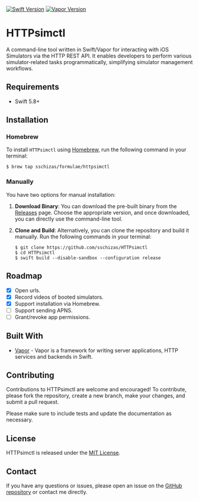 [![Swift Version](https://img.shields.io/badge/Swift-5.8-brightgreen.svg)](http://swift.org)
[![Vapor Version](https://img.shields.io/badge/Vapor-4-30B6FC.svg)](http://vapor.codes)

# HTTPsimctl

A command-line tool written in Swift/Vapor for interacting with iOS Simulators via the HTTP REST API. It enables developers to perform various simulator-related tasks programmatically, simplifying simulator management workflows.

## Requirements

- Swift 5.8+

## Installation

### Homebrew

To install `HTTPsimctl` using [Homebrew](https://brew.sh/), run the following command in your terminal:

```terminal
$ brew tap sschizas/formulae/httpsimctl
```

### Manually

You have two options for manual installation:

1. **Download Binary**: You can download the pre-built binary from the [Releases](https://github.com/sschizas/HTTPsimctl/releases) page. Choose the appropriate version, and once downloaded, you can directly use the command-line tool.

2. **Clone and Build**: Alternatively, you can clone the repository and build it manually. Run the following commands in your terminal:

   ```terminal
   $ git clone https://github.com/sschizas/HTTPsimctl
   $ cd HTTPsimctl
   $ swift build --disable-sandbox --configuration release
   ```

## Roadmap
- [x] Open urls.
- [x] Record videos of booted simulators.
- [x] Support installation via Homebrew.
- [ ] Support sending APNS.
- [ ] Grant/revoke app permissions.

## Built With

* [Vapor](https://vapor.codes) - Vapor is a framework for writing server applications, HTTP services and backends in Swift.

## Contributing

Contributions to HTTPsimctl are welcome and encouraged! To contribute, please fork the repository, create a new branch, make your changes, and submit a pull request.

Please make sure to include tests and update the documentation as necessary.

## License

HTTPsimctl is released under the [MIT License](https://github.com/sschizas/HTTPsimctl/blob/main/LICENSE).

## Contact

If you have any questions or issues, please open an issue on the [GitHub repository](https://github.com/sschizas/HTTPsimctl/issues) or contact me directly.
